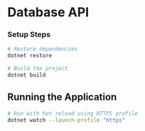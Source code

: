 # Database API

### Setup Steps

```bash
# Restore dependencies
dotnet restore

# Build the project
dotnet build
```

## Running the Application

```bash
# Run with hot reload using HTTPS profile
dotnet watch --launch-profile "https"
```